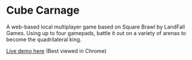 Cube Carnage
========

A web-based local multiplayer game based on Square Brawl by LandFall Games.
Using up to four gamepads, battle it out on a variety of arenas to become the quadrilateral king.

[Live demo here](https://rawgit.com/EncounterQ/Project1/master/game.html)
(Best viewed in Chrome)
